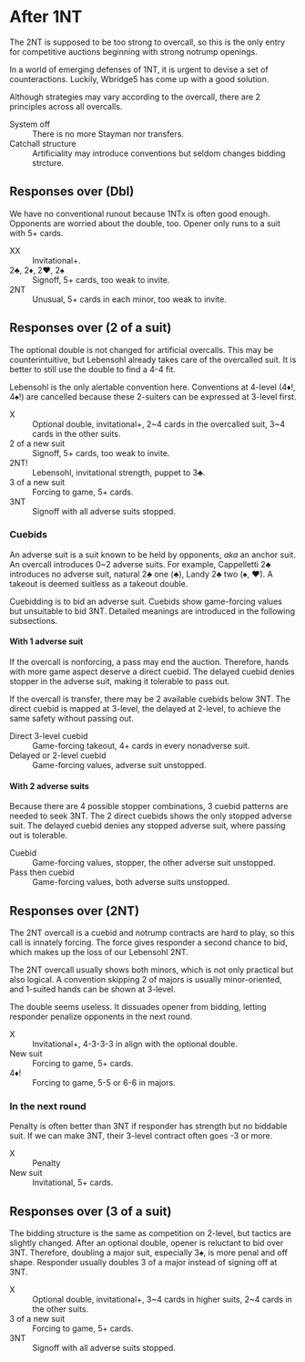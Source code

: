 After 1NT
=========
The 2NT is supposed to be too strong to overcall, so this is the only entry for
competitive auctions beginning with strong notrump openings.

In a world of emerging defenses of 1NT, it is urgent to devise a set of
counteractions.  Luckily, Wbridge5 has come up with a good solution.

Although strategies may vary according to the overcall, there are 2 principles
across all overcalls.

<dl>
  <dt>System off</dt>
  <dd>There is no more Stayman nor transfers.</dd>

  <dt>Catchall structure</dt>
  <dd>Artificiality may introduce conventions but seldom changes bidding strcture.</dd>
</dl>

Responses over (Dbl)
--------------------
We have no conventional runout because 1NTx is often good enough.  Opponents
are worried about the double, too.  Opener only runs to a suit with 5+ cards.

<dl>
  <dt>XX</dt>
  <dd>Invitational+.</dd>

  <dt>2♣, 2♦, 2♥, 2♠</dt>
  <dd>Signoff, 5+ cards, too weak to invite.</dd>

  <dt>2NT</dt>
  <dd>Unusual, 5+ cards in each minor, too weak to invite.</dd>
</dl>

Responses over (2 of a suit)
----------------------------
The optional double is not changed for artificial overcalls.  This may be
counterintuitive, but Lebensohl already takes care of the overcalled suit.
It is better to still use the double to find a 4-4 fit.

Lebensohl is the only alertable convention here.  Conventions at 4-level (4♦!,
4♠!) are cancelled because these 2-suiters can be expressed at 3-level first.

<dl>
  <dt>X</dt>
  <dd>Optional double, invitational+, 2~4 cards in the overcalled suit, 3~4 cards in the other suits.</dd>

  <dt>2 of a new suit</dt>
  <dd>Signoff, 5+ cards, too weak to invite.</dd>

  <dt>2NT!</dt>
  <dd>Lebensohl, invitational strength, puppet to 3♣.</dd>

  <dt>3 of a new suit</dt>
  <dd>Forcing to game, 5+ cards.</dd>

  <dt>3NT</dt>
  <dd>Signoff with all adverse suits stopped.</dd>
</dl>

### Cuebids ###
An adverse suit is a suit known to be held by opponents, *aka* an anchor suit.
An overcall introduces 0~2 adverse suits.  For example, Cappelletti 2♣
introduces no adverse suit, natural 2♣ one (♣), Landy 2♣ two (♠, ♥).  A takeout
is deemed suitless as a takeout double.

Cuebidding is to bid an adverse suit.  Cuebids show game-forcing values but
unsuitable to bid 3NT.  Detailed meanings are introduced in the following
subsections.

#### With 1 adverse suit ####
If the overcall is nonforcing, a pass may end the auction.  Therefore, hands
with more game aspect deserve a direct cuebid.  The delayed cuebid denies
stopper in the adverse suit, making it tolerable to pass out.

If the overcall is transfer, there may be 2 available cuebids below 3NT.  The
direct cuebid is mapped at 3-level, the delayed at 2-level, to achieve the same
safety without passing out.

<dl>
  <dt>Direct 3-level cuebid</dt>
  <dd>Game-forcing takeout, 4+ cards in every nonadverse suit.</dd>

  <dt>Delayed or 2-level cuebid</dt>
  <dd>Game-forcing values, adverse suit unstopped.</dd>
</dl>

#### With 2 adverse suits ####
Because there are 4 possible stopper combinations, 3 cuebid patterns are needed
to seek 3NT.  The 2 direct cuebids shows the only stopped adverse suit.  The
delayed cuebid denies any stopped adverse suit, where passing out is tolerable.

<dl>
  <dt>Cuebid</dt>
  <dd>Game-forcing values, stopper, the other adverse suit unstopped.</dd>

  <dt>Pass then cuebid</dt>
  <dd>Game-forcing values, both adverse suits unstopped.</dd>
</dl>

Responses over (2NT)
--------------------
The 2NT overcall is a cuebid and notrump contracts are hard to play, so this
call is innately forcing.  The force gives responder a second chance to bid,
which makes up the loss of our Lebensohl 2NT.

The 2NT overcall usually shows both minors, which is not only practical but
also logical.  A convention skipping 2 of majors is usually minor-oriented, and
1-suited hands can be shown at 3-level.

The double seems useless.  It dissuades opener from bidding, letting responder
penalize opponents in the next round.

<dl>
  <dt>X</dt>
  <dd>Invitational+, 4-3-3-3 in align with the optional double.</dd>

  <dt>New suit</dt>
  <dd>Forcing to game, 5+ cards.</dd>

  <dt>4♦!</dt>
  <dd>Forcing to game, 5-5 or 6-6 in majors.</dd>
</dl>

### In the next round ###
Penalty is often better than 3NT if responder has strength but no biddable
suit.  If we can make 3NT, their 3-level contract often goes -3 or more.

<dl>
  <dt>X</dt>
  <dd>Penalty</dd>

  <dt>New suit</dt>
  <dd>Invitational, 5+ cards.</dd>
</dl>

Responses over (3 of a suit)
----------------------------
The bidding structure is the same as competition on 2-level, but tactics are
slightly changed.  After an optional double, opener is reluctant to bid over
3NT.  Therefore, doubling a major suit, especially 3♠, is more penal and off
shape.  Responder usually doubles 3 of a major instead of signing off at 3NT.

<dl>
  <dt>X</dt>
  <dd>Optional double, invitational+, 3~4 cards in higher suits, 2~4 cards in the other suits.</dd>

  <dt>3 of a new suit</dt>
  <dd>Forcing to game, 5+ cards.</dd>

  <dt>3NT</dt>
  <dd>Signoff with all adverse suits stopped.</dd>
</dl>
